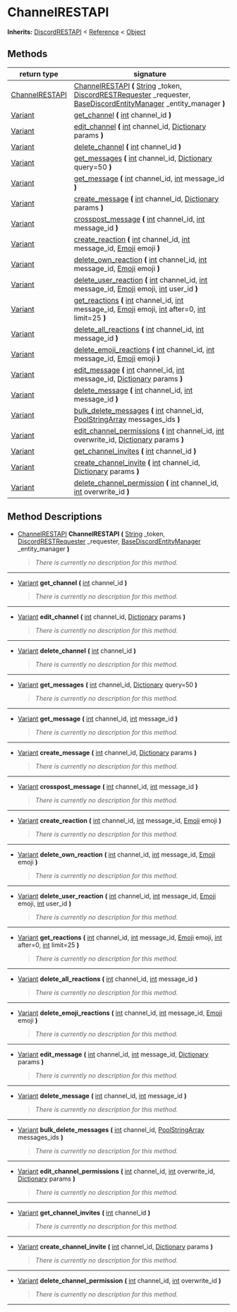   
# ChannelRESTAPI
  
**Inherits:** [DiscordRESTAPI](./class_discordrestapi.md) < [Reference](https://docs.godotengine.org/en/3.5/classes/class_reference.html) < [Object](https://docs.godotengine.org/en/3.5/classes/class_object.html)  
  
  
## Methods
  
| return type                                                               | signature                                                                                                                                                                                                                                                                                                                                                                                                |
|---------------------------------------------------------------------------|----------------------------------------------------------------------------------------------------------------------------------------------------------------------------------------------------------------------------------------------------------------------------------------------------------------------------------------------------------------------------------------------------------|
| [ChannelRESTAPI](./class_channelrestapi.md)                               | [ChannelRESTAPI](#method-ChannelRESTAPI) **(** [String](https://docs.godotengine.org/en/3.5/classes/class_string.html) \_token, [DiscordRESTRequester](./class_discordrestrequester.md) \_requester, [BaseDiscordEntityManager](./class_basediscordentitymanager.md) \_entity\_manager **)**                                                                                                             |
| [Variant](https://docs.godotengine.org/en/3.5/classes/class_variant.html) | [get\_channel](#method-get-channel) **(** [int](https://docs.godotengine.org/en/3.5/classes/class_int.html) channel\_id **)**                                                                                                                                                                                                                                                                            |
| [Variant](https://docs.godotengine.org/en/3.5/classes/class_variant.html) | [edit\_channel](#method-edit-channel) **(** [int](https://docs.godotengine.org/en/3.5/classes/class_int.html) channel\_id, [Dictionary](https://docs.godotengine.org/en/3.5/classes/class_dictionary.html) params **)**                                                                                                                                                                                  |
| [Variant](https://docs.godotengine.org/en/3.5/classes/class_variant.html) | [delete\_channel](#method-delete-channel) **(** [int](https://docs.godotengine.org/en/3.5/classes/class_int.html) channel\_id **)**                                                                                                                                                                                                                                                                      |
| [Variant](https://docs.godotengine.org/en/3.5/classes/class_variant.html) | [get\_messages](#method-get-messages) **(** [int](https://docs.godotengine.org/en/3.5/classes/class_int.html) channel\_id, [Dictionary](https://docs.godotengine.org/en/3.5/classes/class_dictionary.html) query=50 **)**                                                                                                                                                                                |
| [Variant](https://docs.godotengine.org/en/3.5/classes/class_variant.html) | [get\_message](#method-get-message) **(** [int](https://docs.godotengine.org/en/3.5/classes/class_int.html) channel\_id, [int](https://docs.godotengine.org/en/3.5/classes/class_int.html) message\_id **)**                                                                                                                                                                                             |
| [Variant](https://docs.godotengine.org/en/3.5/classes/class_variant.html) | [create\_message](#method-create-message) **(** [int](https://docs.godotengine.org/en/3.5/classes/class_int.html) channel\_id, [Dictionary](https://docs.godotengine.org/en/3.5/classes/class_dictionary.html) params **)**                                                                                                                                                                              |
| [Variant](https://docs.godotengine.org/en/3.5/classes/class_variant.html) | [crosspost\_message](#method-crosspost-message) **(** [int](https://docs.godotengine.org/en/3.5/classes/class_int.html) channel\_id, [int](https://docs.godotengine.org/en/3.5/classes/class_int.html) message\_id **)**                                                                                                                                                                                 |
| [Variant](https://docs.godotengine.org/en/3.5/classes/class_variant.html) | [create\_reaction](#method-create-reaction) **(** [int](https://docs.godotengine.org/en/3.5/classes/class_int.html) channel\_id, [int](https://docs.godotengine.org/en/3.5/classes/class_int.html) message\_id, [Emoji](./class_emoji.md) emoji **)**                                                                                                                                                    |
| [Variant](https://docs.godotengine.org/en/3.5/classes/class_variant.html) | [delete\_own\_reaction](#method-delete-own-reaction) **(** [int](https://docs.godotengine.org/en/3.5/classes/class_int.html) channel\_id, [int](https://docs.godotengine.org/en/3.5/classes/class_int.html) message\_id, [Emoji](./class_emoji.md) emoji **)**                                                                                                                                           |
| [Variant](https://docs.godotengine.org/en/3.5/classes/class_variant.html) | [delete\_user\_reaction](#method-delete-user-reaction) **(** [int](https://docs.godotengine.org/en/3.5/classes/class_int.html) channel\_id, [int](https://docs.godotengine.org/en/3.5/classes/class_int.html) message\_id, [Emoji](./class_emoji.md) emoji, [int](https://docs.godotengine.org/en/3.5/classes/class_int.html) user\_id **)**                                                             |
| [Variant](https://docs.godotengine.org/en/3.5/classes/class_variant.html) | [get\_reactions](#method-get-reactions) **(** [int](https://docs.godotengine.org/en/3.5/classes/class_int.html) channel\_id, [int](https://docs.godotengine.org/en/3.5/classes/class_int.html) message\_id, [Emoji](./class_emoji.md) emoji, [int](https://docs.godotengine.org/en/3.5/classes/class_int.html) after=0, [int](https://docs.godotengine.org/en/3.5/classes/class_int.html) limit=25 **)** |
| [Variant](https://docs.godotengine.org/en/3.5/classes/class_variant.html) | [delete\_all\_reactions](#method-delete-all-reactions) **(** [int](https://docs.godotengine.org/en/3.5/classes/class_int.html) channel\_id, [int](https://docs.godotengine.org/en/3.5/classes/class_int.html) message\_id **)**                                                                                                                                                                          |
| [Variant](https://docs.godotengine.org/en/3.5/classes/class_variant.html) | [delete\_emoji\_reactions](#method-delete-emoji-reactions) **(** [int](https://docs.godotengine.org/en/3.5/classes/class_int.html) channel\_id, [int](https://docs.godotengine.org/en/3.5/classes/class_int.html) message\_id, [Emoji](./class_emoji.md) emoji **)**                                                                                                                                     |
| [Variant](https://docs.godotengine.org/en/3.5/classes/class_variant.html) | [edit\_message](#method-edit-message) **(** [int](https://docs.godotengine.org/en/3.5/classes/class_int.html) channel\_id, [int](https://docs.godotengine.org/en/3.5/classes/class_int.html) message\_id, [Dictionary](https://docs.godotengine.org/en/3.5/classes/class_dictionary.html) params **)**                                                                                                   |
| [Variant](https://docs.godotengine.org/en/3.5/classes/class_variant.html) | [delete\_message](#method-delete-message) **(** [int](https://docs.godotengine.org/en/3.5/classes/class_int.html) channel\_id, [int](https://docs.godotengine.org/en/3.5/classes/class_int.html) message\_id **)**                                                                                                                                                                                       |
| [Variant](https://docs.godotengine.org/en/3.5/classes/class_variant.html) | [bulk\_delete\_messages](#method-bulk-delete-messages) **(** [int](https://docs.godotengine.org/en/3.5/classes/class_int.html) channel\_id, [PoolStringArray](https://docs.godotengine.org/en/3.5/classes/class_poolstringarray.html) messages\_ids **)**                                                                                                                                                |
| [Variant](https://docs.godotengine.org/en/3.5/classes/class_variant.html) | [edit\_channel\_permissions](#method-edit-channel-permissions) **(** [int](https://docs.godotengine.org/en/3.5/classes/class_int.html) channel\_id, [int](https://docs.godotengine.org/en/3.5/classes/class_int.html) overwrite\_id, [Dictionary](https://docs.godotengine.org/en/3.5/classes/class_dictionary.html) params **)**                                                                        |
| [Variant](https://docs.godotengine.org/en/3.5/classes/class_variant.html) | [get\_channel\_invites](#method-get-channel-invites) **(** [int](https://docs.godotengine.org/en/3.5/classes/class_int.html) channel\_id **)**                                                                                                                                                                                                                                                           |
| [Variant](https://docs.godotengine.org/en/3.5/classes/class_variant.html) | [create\_channel\_invite](#method-create-channel-invite) **(** [int](https://docs.godotengine.org/en/3.5/classes/class_int.html) channel\_id, [Dictionary](https://docs.godotengine.org/en/3.5/classes/class_dictionary.html) params **)**                                                                                                                                                               |
| [Variant](https://docs.godotengine.org/en/3.5/classes/class_variant.html) | [delete\_channel\_permission](#method-delete-channel-permission) **(** [int](https://docs.godotengine.org/en/3.5/classes/class_int.html) channel\_id, [int](https://docs.godotengine.org/en/3.5/classes/class_int.html) overwrite\_id **)**                                                                                                                                                              |  
  
## Method Descriptions
  
- <a name="method-ChannelRESTAPI"></a>[ChannelRESTAPI](./class_channelrestapi.md) **ChannelRESTAPI** **(** [String](https://docs.godotengine.org/en/3.5/classes/class_string.html) \_token, [DiscordRESTRequester](./class_discordrestrequester.md) \_requester, [BaseDiscordEntityManager](./class_basediscordentitymanager.md) \_entity\_manager **)**  
  
	> *There is currently no description for this method.*  
________________

- <a name="method-get-channel"></a>[Variant](https://docs.godotengine.org/en/3.5/classes/class_variant.html) **get\_channel** **(** [int](https://docs.godotengine.org/en/3.5/classes/class_int.html) channel\_id **)**  
  
	> *There is currently no description for this method.*  
________________

- <a name="method-edit-channel"></a>[Variant](https://docs.godotengine.org/en/3.5/classes/class_variant.html) **edit\_channel** **(** [int](https://docs.godotengine.org/en/3.5/classes/class_int.html) channel\_id, [Dictionary](https://docs.godotengine.org/en/3.5/classes/class_dictionary.html) params **)**  
  
	> *There is currently no description for this method.*  
________________

- <a name="method-delete-channel"></a>[Variant](https://docs.godotengine.org/en/3.5/classes/class_variant.html) **delete\_channel** **(** [int](https://docs.godotengine.org/en/3.5/classes/class_int.html) channel\_id **)**  
  
	> *There is currently no description for this method.*  
________________

- <a name="method-get-messages"></a>[Variant](https://docs.godotengine.org/en/3.5/classes/class_variant.html) **get\_messages** **(** [int](https://docs.godotengine.org/en/3.5/classes/class_int.html) channel\_id, [Dictionary](https://docs.godotengine.org/en/3.5/classes/class_dictionary.html) query=50 **)**  
  
	> *There is currently no description for this method.*  
________________

- <a name="method-get-message"></a>[Variant](https://docs.godotengine.org/en/3.5/classes/class_variant.html) **get\_message** **(** [int](https://docs.godotengine.org/en/3.5/classes/class_int.html) channel\_id, [int](https://docs.godotengine.org/en/3.5/classes/class_int.html) message\_id **)**  
  
	> *There is currently no description for this method.*  
________________

- <a name="method-create-message"></a>[Variant](https://docs.godotengine.org/en/3.5/classes/class_variant.html) **create\_message** **(** [int](https://docs.godotengine.org/en/3.5/classes/class_int.html) channel\_id, [Dictionary](https://docs.godotengine.org/en/3.5/classes/class_dictionary.html) params **)**  
  
	> *There is currently no description for this method.*  
________________

- <a name="method-crosspost-message"></a>[Variant](https://docs.godotengine.org/en/3.5/classes/class_variant.html) **crosspost\_message** **(** [int](https://docs.godotengine.org/en/3.5/classes/class_int.html) channel\_id, [int](https://docs.godotengine.org/en/3.5/classes/class_int.html) message\_id **)**  
  
	> *There is currently no description for this method.*  
________________

- <a name="method-create-reaction"></a>[Variant](https://docs.godotengine.org/en/3.5/classes/class_variant.html) **create\_reaction** **(** [int](https://docs.godotengine.org/en/3.5/classes/class_int.html) channel\_id, [int](https://docs.godotengine.org/en/3.5/classes/class_int.html) message\_id, [Emoji](./class_emoji.md) emoji **)**  
  
	> *There is currently no description for this method.*  
________________

- <a name="method-delete-own-reaction"></a>[Variant](https://docs.godotengine.org/en/3.5/classes/class_variant.html) **delete\_own\_reaction** **(** [int](https://docs.godotengine.org/en/3.5/classes/class_int.html) channel\_id, [int](https://docs.godotengine.org/en/3.5/classes/class_int.html) message\_id, [Emoji](./class_emoji.md) emoji **)**  
  
	> *There is currently no description for this method.*  
________________

- <a name="method-delete-user-reaction"></a>[Variant](https://docs.godotengine.org/en/3.5/classes/class_variant.html) **delete\_user\_reaction** **(** [int](https://docs.godotengine.org/en/3.5/classes/class_int.html) channel\_id, [int](https://docs.godotengine.org/en/3.5/classes/class_int.html) message\_id, [Emoji](./class_emoji.md) emoji, [int](https://docs.godotengine.org/en/3.5/classes/class_int.html) user\_id **)**  
  
	> *There is currently no description for this method.*  
________________

- <a name="method-get-reactions"></a>[Variant](https://docs.godotengine.org/en/3.5/classes/class_variant.html) **get\_reactions** **(** [int](https://docs.godotengine.org/en/3.5/classes/class_int.html) channel\_id, [int](https://docs.godotengine.org/en/3.5/classes/class_int.html) message\_id, [Emoji](./class_emoji.md) emoji, [int](https://docs.godotengine.org/en/3.5/classes/class_int.html) after=0, [int](https://docs.godotengine.org/en/3.5/classes/class_int.html) limit=25 **)**  
  
	> *There is currently no description for this method.*  
________________

- <a name="method-delete-all-reactions"></a>[Variant](https://docs.godotengine.org/en/3.5/classes/class_variant.html) **delete\_all\_reactions** **(** [int](https://docs.godotengine.org/en/3.5/classes/class_int.html) channel\_id, [int](https://docs.godotengine.org/en/3.5/classes/class_int.html) message\_id **)**  
  
	> *There is currently no description for this method.*  
________________

- <a name="method-delete-emoji-reactions"></a>[Variant](https://docs.godotengine.org/en/3.5/classes/class_variant.html) **delete\_emoji\_reactions** **(** [int](https://docs.godotengine.org/en/3.5/classes/class_int.html) channel\_id, [int](https://docs.godotengine.org/en/3.5/classes/class_int.html) message\_id, [Emoji](./class_emoji.md) emoji **)**  
  
	> *There is currently no description for this method.*  
________________

- <a name="method-edit-message"></a>[Variant](https://docs.godotengine.org/en/3.5/classes/class_variant.html) **edit\_message** **(** [int](https://docs.godotengine.org/en/3.5/classes/class_int.html) channel\_id, [int](https://docs.godotengine.org/en/3.5/classes/class_int.html) message\_id, [Dictionary](https://docs.godotengine.org/en/3.5/classes/class_dictionary.html) params **)**  
  
	> *There is currently no description for this method.*  
________________

- <a name="method-delete-message"></a>[Variant](https://docs.godotengine.org/en/3.5/classes/class_variant.html) **delete\_message** **(** [int](https://docs.godotengine.org/en/3.5/classes/class_int.html) channel\_id, [int](https://docs.godotengine.org/en/3.5/classes/class_int.html) message\_id **)**  
  
	> *There is currently no description for this method.*  
________________

- <a name="method-bulk-delete-messages"></a>[Variant](https://docs.godotengine.org/en/3.5/classes/class_variant.html) **bulk\_delete\_messages** **(** [int](https://docs.godotengine.org/en/3.5/classes/class_int.html) channel\_id, [PoolStringArray](https://docs.godotengine.org/en/3.5/classes/class_poolstringarray.html) messages\_ids **)**  
  
	> *There is currently no description for this method.*  
________________

- <a name="method-edit-channel-permissions"></a>[Variant](https://docs.godotengine.org/en/3.5/classes/class_variant.html) **edit\_channel\_permissions** **(** [int](https://docs.godotengine.org/en/3.5/classes/class_int.html) channel\_id, [int](https://docs.godotengine.org/en/3.5/classes/class_int.html) overwrite\_id, [Dictionary](https://docs.godotengine.org/en/3.5/classes/class_dictionary.html) params **)**  
  
	> *There is currently no description for this method.*  
________________

- <a name="method-get-channel-invites"></a>[Variant](https://docs.godotengine.org/en/3.5/classes/class_variant.html) **get\_channel\_invites** **(** [int](https://docs.godotengine.org/en/3.5/classes/class_int.html) channel\_id **)**  
  
	> *There is currently no description for this method.*  
________________

- <a name="method-create-channel-invite"></a>[Variant](https://docs.godotengine.org/en/3.5/classes/class_variant.html) **create\_channel\_invite** **(** [int](https://docs.godotengine.org/en/3.5/classes/class_int.html) channel\_id, [Dictionary](https://docs.godotengine.org/en/3.5/classes/class_dictionary.html) params **)**  
  
	> *There is currently no description for this method.*  
________________

- <a name="method-delete-channel-permission"></a>[Variant](https://docs.godotengine.org/en/3.5/classes/class_variant.html) **delete\_channel\_permission** **(** [int](https://docs.godotengine.org/en/3.5/classes/class_int.html) channel\_id, [int](https://docs.godotengine.org/en/3.5/classes/class_int.html) overwrite\_id **)**  
  
	> *There is currently no description for this method.*  
________________

  

